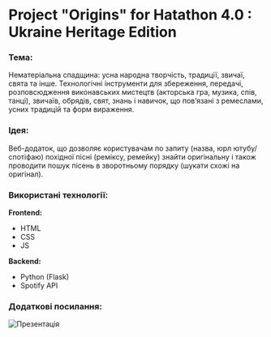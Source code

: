 # Project "Origins" for Hatathon 4.0 : Ukraine Heritage Edition

### Тема:
Нематеріальна спадщина: усна народна творчість, традиції, звичаї, свята та інше. Технологічні інструменти для збереження, передачі, розповсюдження виконавських мистецтв (акторська гра, музика, спів, танці), звичаїв, обрядів, свят, знань і навичок, що повʼязані з ремеслами, усних традицій та форм вираження.
### Ідея:
Веб-додаток, що дозволяє користувачам по запиту (назва, юрл ютубу/спотіфаю) похідної пісні (реміксу, ремейку) знайти оригінальну і також проводити пошук пісень в зворотньому порядку (шукати схожі на оригінал).
### Використані технології:
**Frontend:**
- HTML
- CSS
- JS

**Backend:**
- Python (Flask)
- Spotify API

### Додаткові посилання:
![Презентація]([https://tleapps.com](https://www.canva.com/design/DAFqAsibWPY/1_JWs26-PLdOU5XwjC8IjQ/edit?utm_content=DAFqAsibWPY&utm_campaign=designshare&utm_medium=link2&utm_source=sharebutton)https://www.canva.com/design/DAFqAsibWPY/1_JWs26-PLdOU5XwjC8IjQ/edit?utm_content=DAFqAsibWPY&utm_campaign=designshare&utm_medium=link2&utm_source=sharebutton)
